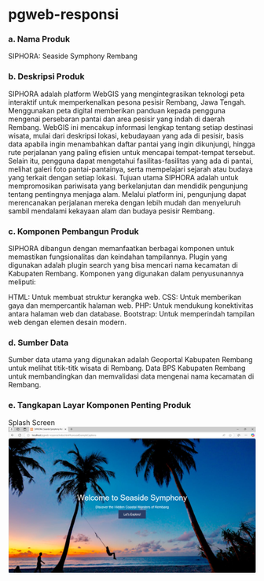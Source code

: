 # pgweb-responsi
### a. Nama Produk 
SIPHORA: Seaside Symphony Rembang
### b. Deskripsi Produk 
SIPHORA adalah platform WebGIS yang mengintegrasikan teknologi peta interaktif untuk memperkenalkan pesona pesisir Rembang, Jawa Tengah. Menggunakan peta digital memberikan panduan kepada pengguna mengenai persebaran pantai dan area pesisir yang indah di daerah Rembang. WebGIS ini mencakup informasi lengkap tentang setiap destinasi wisata, mulai dari deskripsi lokasi, kebudayaan yang ada di pesisir, basis data apabila ingin menambahkan daftar pantai yang ingin dikunjungi, hingga rute perjalanan yang paling efisien untuk mencapai tempat-tempat tersebut. Selain itu, pengguna dapat mengetahui fasilitas-fasilitas yang ada di pantai, melihat galeri foto pantai-pantainya, serta mempelajari sejarah atau budaya yang terkait dengan setiap lokasi.
Tujuan utama SIPHORA adalah untuk mempromosikan pariwisata yang berkelanjutan dan mendidik pengunjung tentang pentingnya menjaga alam. Melalui platform ini, pengunjung dapat merencanakan perjalanan mereka dengan lebih mudah dan menyeluruh sambil mendalami kekayaan alam dan budaya pesisir Rembang. 
### c. Komponen Pembangun Produk
SIPHORA dibangun dengan memanfaatkan berbagai komponen untuk memastikan fungsionalitas dan keindahan tampilannya. Plugin yang digunakan adalah plugin search yang bisa mencari nama kecamatan di Kabupaten Rembang. Komponen yang digunakan dalam penyusunannya meliputi:

HTML: Untuk membuat struktur kerangka web.
CSS: Untuk memberikan gaya dan mempercantik halaman web.
PHP: Untuk mendukung konektivitas antara halaman web dan database.
Bootstrap: Untuk memperindah tampilan web dengan elemen desain modern.

### d. Sumber Data
Sumber data utama yang digunakan adalah Geoportal Kabupaten Rembang untuk melihat titik-titk wisata di Rembang. Data BPS Kabupaten Rembang untuk membandingkan dan memvalidasi data mengenai nama kecamatan di Rembang.

### e. Tangkapan Layar Komponen Penting Produk
Splash Screen
![Splash Screen](https://github.com/ekaprameysti/pgweb-responsi/blob/main/images/Screenshot%202024-12-17%20023152.png)
